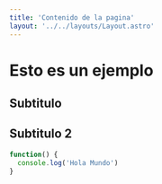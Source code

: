 ```yaml
---
title: 'Contenido de la pagina'
layout: '../../layouts/Layout.astro'
---
```


# Esto es un ejemplo

## Subtitulo

## Subtitulo 2

```javascript
function() {
  console.log('Hola Mundo')
}
```
